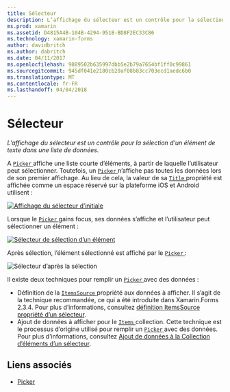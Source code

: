 ```yaml
---
title: Sélecteur
description: L’affichage du sélecteur est un contrôle pour la sélection d’un élément de texte dans une liste de données.
ms.prod: xamarin
ms.assetid: D4815A4B-104B-4294-951B-BD8F2EC33C86
ms.technology: xamarin-forms
author: davidbritch
ms.author: dabritch
ms.date: 04/11/2017
ms.openlocfilehash: 9889502b635997dbb5e2b79a7654bf1ff0c99861
ms.sourcegitcommit: 945df041e2180cb20af08b83cc703ecd1aedc6b0
ms.translationtype: MT
ms.contentlocale: fr-FR
ms.lasthandoff: 04/04/2018
---
```

# <a name="picker"></a>Sélecteur

_L’affichage du sélecteur est un contrôle pour la sélection d’un élément de texte dans une liste de données._

A [ `Picker` ](https://developer.xamarin.com/api/type/Xamarin.Forms.Picker/) affiche une liste courte d’éléments, à partir de laquelle l’utilisateur peut sélectionner. Toutefois, un [ `Picker` ](https://developer.xamarin.com/api/type/Xamarin.Forms.Picker/) n’affiche pas toutes les données lors de son premier affichage. Au lieu de cela, la valeur de sa [ `Title` ](https://developer.xamarin.com/api/property/Xamarin.Forms.Picker.Title/) propriété est affichée comme un espace réservé sur la plateforme iOS et Android utilisent :

[![](images/picker-initial.png "Affichage du sélecteur d’initiale")](images/picker-initial-large.png#lightbox "initiale d’affichage du sélecteur")

Lorsque le [ `Picker` ](https://developer.xamarin.com/api/type/Xamarin.Forms.Picker/) gains focus, ses données s’affiche et l’utilisateur peut sélectionner un élément :

[![](images/picker-selection.png "Sélecteur de sélection d’un élément")](images/picker-selection-large.png#lightbox "sélecteur de sélection d’un élément")

Après sélection, l’élément sélectionné est affiché par le [ `Picker` ](https://developer.xamarin.com/api/type/Xamarin.Forms.Picker/):

![](images/picker-after-selection.png "Sélecteur d’après la sélection")

Il existe deux techniques pour remplir un [ `Picker` ](https://developer.xamarin.com/api/type/Xamarin.Forms.Picker/) avec des données :

- Définition de la [ `ItemsSource` ](https://developer.xamarin.com/api/property/Xamarin.Forms.Picker.ItemsSource/) propriété aux données à afficher. Il s’agit de la technique recommandée, ce qui a été introduite dans Xamarin.Forms 2.3.4. Pour plus d’informations, consultez [définition ItemsSource propriété d’un sélecteur](populating-itemssource.md).
- Ajout de données à afficher pour le [ `Items` ](https://developer.xamarin.com/api/property/Xamarin.Forms.Picker.Items/) collection. Cette technique est le processus d’origine utilisé pour remplir un [ `Picker` ](https://developer.xamarin.com/api/type/Xamarin.Forms.Picker/) avec des données. Pour plus d’informations, consultez [Ajout de données à la Collection d’éléments d’un sélecteur](populating-items.md).


## <a name="related-links"></a>Liens associés

- [Picker](https://developer.xamarin.com/api/type/Xamarin.Forms.Picker/)
